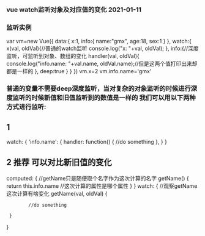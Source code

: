 ### vue watch监听对象及对应值的变化  2021-01-11
### 监听实例
var vm=new Vue({
    data:{
        x:1,
        info:{
            name:"gmx",
            age:18,
            sex:1
        }
    },
    watch:{
        x(val, oldVal){//普通的watch监听
            console.log("x: "+val, oldVal);
        },
        info:{//深度监听，可监听到对象、数组的变化
            handler(val, oldVal){
                console.log("info.name: "+val.name, oldVal.name);//但是这两个值打印出来却都是一样的
            },
            deep:true
        }
    }
})
vm.x=2
vm.info.name='gmx'

### 普通的变量不需要deep深度监听，当对复杂的对象监听的时候进行深度监听的时候新值和旧值监听到的数值是一样的 我们可以用以下两种方式进行监听:

## 1
watch: {
     'info.name': {
         handler: function() {
            //do something
         },
     }
}

## 2 推荐 可以对比新旧值的变化
computed: {
    //getName只是随便取个名字作为这次计算的名字
    getName() {
    	return this.info.name  //这次计算的属性是哪个属性
    }
}
watch: {
     //观察getName这次计算有啥变化
     getName(val, oldVal) {
        
            //do something
        
     }
}


